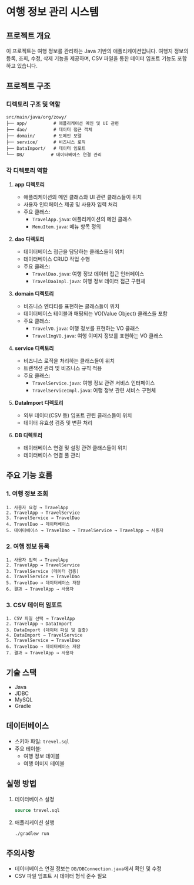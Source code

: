 # 여행 정보 관리 시스템

## 프로젝트 개요

이 프로젝트는 여행 정보를 관리하는 Java 기반의 애플리케이션입니다. 여행지 정보의 등록, 조회, 수정, 삭제 기능을 제공하며, CSV 파일을 통한 데이터 임포트 기능도 포함하고 있습니다.

## 프로젝트 구조

### 디렉토리 구조 및 역할

```
src/main/java/org/zowy/
├── app/          # 애플리케이션 메인 및 UI 관련
├── dao/          # 데이터 접근 객체
├── domain/       # 도메인 모델
├── service/      # 비즈니스 로직
├── DataImport/   # 데이터 임포트
└── DB/          # 데이터베이스 연결 관리
```

### 각 디렉토리 역할

1. **app 디렉토리**

   - 애플리케이션의 메인 클래스와 UI 관련 클래스들이 위치
   - 사용자 인터페이스 제공 및 사용자 입력 처리
   - 주요 클래스:
     - `TravelApp.java`: 애플리케이션의 메인 클래스
     - `MenuItem.java`: 메뉴 항목 정의

2. **dao 디렉토리**

   - 데이터베이스 접근을 담당하는 클래스들이 위치
   - 데이터베이스 CRUD 작업 수행
   - 주요 클래스:
     - `TravelDao.java`: 여행 정보 데이터 접근 인터페이스
     - `TravelDaoImpl.java`: 여행 정보 데이터 접근 구현체

3. **domain 디렉토리**

   - 비즈니스 엔티티를 표현하는 클래스들이 위치
   - 데이터베이스 테이블과 매핑되는 VO(Value Object) 클래스들 포함
   - 주요 클래스:
     - `TravelVO.java`: 여행 정보를 표현하는 VO 클래스
     - `TravelImgVO.java`: 여행 이미지 정보를 표현하는 VO 클래스

4. **service 디렉토리**

   - 비즈니스 로직을 처리하는 클래스들이 위치
   - 트랜잭션 관리 및 비즈니스 규칙 적용
   - 주요 클래스:
     - `TravelService.java`: 여행 정보 관련 서비스 인터페이스
     - `TravelServiceImpl.java`: 여행 정보 관련 서비스 구현체

5. **DataImport 디렉토리**

   - 외부 데이터(CSV 등) 임포트 관련 클래스들이 위치
   - 데이터 유효성 검증 및 변환 처리

6. **DB 디렉토리**
   - 데이터베이스 연결 및 설정 관련 클래스들이 위치
   - 데이터베이스 연결 풀 관리

## 주요 기능 흐름

### 1. 여행 정보 조회

```
1. 사용자 요청 → TravelApp
2. TravelApp → TravelService
3. TravelService → TravelDao
4. TravelDao → 데이터베이스
5. 데이터베이스 → TravelDao → TravelService → TravelApp → 사용자
```

### 2. 여행 정보 등록

```
1. 사용자 입력 → TravelApp
2. TravelApp → TravelService
3. TravelService (데이터 검증)
4. TravelService → TravelDao
5. TravelDao → 데이터베이스 저장
6. 결과 → TravelApp → 사용자
```

### 3. CSV 데이터 임포트

```
1. CSV 파일 선택 → TravelApp
2. TravelApp → DataImport
3. DataImport (데이터 파싱 및 검증)
4. DataImport → TravelService
5. TravelService → TravelDao
6. TravelDao → 데이터베이스 저장
7. 결과 → TravelApp → 사용자
```

## 기술 스택

- Java
- JDBC
- MySQL
- Gradle

## 데이터베이스

- 스키마 파일: `trevel.sql`
- 주요 테이블:
  - 여행 정보 테이블
  - 여행 이미지 테이블

## 실행 방법

1. 데이터베이스 설정

   ```sql
   source trevel.sql
   ```

2. 애플리케이션 실행
   ```bash
   ./gradlew run
   ```

## 주의사항

- 데이터베이스 연결 정보는 `DB/DBConnection.java`에서 확인 및 수정
- CSV 파일 임포트 시 데이터 형식 준수 필요
